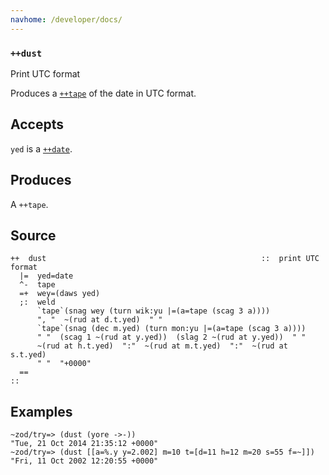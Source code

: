 ```yaml
---
navhome: /developer/docs/
---
```



### `++dust`

Print UTC format

Produces a [`++tape`]() of the date in UTC format.

Accepts
-------

`yed` is a [`++date`]().

Produces
--------

A `++tape`.

Source
------

    ++  dust                                                ::  print UTC format
      |=  yed=date
      ^-  tape
      =+  wey=(daws yed)
      ;:  weld
          `tape`(snag wey (turn wik:yu |=(a=tape (scag 3 a))))
          ", "  ~(rud at d.t.yed)  " "
          `tape`(snag (dec m.yed) (turn mon:yu |=(a=tape (scag 3 a))))
          " "  (scag 1 ~(rud at y.yed))  (slag 2 ~(rud at y.yed))  " "
          ~(rud at h.t.yed)  ":"  ~(rud at m.t.yed)  ":"  ~(rud at s.t.yed)
          " "  "+0000"
      ==
    ::

Examples
--------

    ~zod/try=> (dust (yore ->-))
    "Tue, 21 Oct 2014 21:35:12 +0000"
    ~zod/try=> (dust [[a=%.y y=2.002] m=10 t=[d=11 h=12 m=20 s=55 f=~]])
    "Fri, 11 Oct 2002 12:20:55 +0000"


